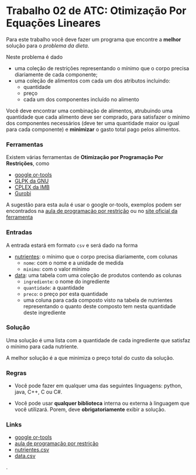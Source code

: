 # Trabalho 02 de ATC: Otimização Por Equações Lineares

Para este trabalho você deve fazer um programa que encontre a **melhor** solução para o *problema da dieta*.

Neste problema é dado
- uma coleção de restrições representando o mínimo que o corpo precisa diariamente de cada componente;
- uma coleção de alimentos com cada um dos atributos incluindo:
   - quantidade
   - preço
   - cada um dos componentes incluído no alimento

Você deve encontrar uma combinação de alimentos, atrubuindo uma quantidade que cada alimento deve ser comprado, para satisfazer o mínimo dos componentes necessários (deve ter uma quantidade maior ou igual para cada componente) e **minimizar** o gasto total pago pelos alimentos.

### Ferramentas

Existem várias ferramentas de **Otimização por Programação Por Restrições**, como
- [google or-tools](https://developers.google.com/optimization)
- [GLPK da GNU](https://www.gnu.org/software/glpk/)
- [CPLEX da IMB](https://www.ibm.com/analytics/cplex-optimizer)
- [Gurobi](https://www.gurobi.com/)

A sugestão para esta aula é usar o google or-tools, exemplos podem ser encontrados na [aula de programação por restrição](https://github.com/viniciusdenovaes/Unip222CN/tree/master/aulaORTools) ou no [site oficial da ferramenta](https://developers.google.com/optimization)


### Entradas

A entrada estará em formato `csv` e será dado na forma

- [nutrientes](https://raw.githubusercontent.com/viniciusdenovaes/Unip222CN/master/aulaORTools/trabalho/nutrientes.csv): o mínimo que o corpo precisa diariamente, com colunas
   - `nome`: com o nome e a unidade de medida
   - `minimo`: com o valor mínimo
- [data](https://raw.githubusercontent.com/viniciusdenovaes/Unip222CN/master/aulaORTools/trabalho/data.csv): uma tabela com uma coleção de produtos contendo as colunas
   - `ingrediente`: o nome do ingrediente
   - `quantidade`: a quantidade
   - `preco`: o preço por esta quantidade
   - uma coluna para cada composto visto na tabela de nutrientes representando o quanto deste composto tem nesta quantidade deste ingrediente

### Solução

Uma solução é uma lista com a quantidade de cada ingrediente que satisfaz o mínimo para cada nutriente.

A melhor solução é a que minimiza o preço total do custo da solução.

### Regras

 - Você pode fazer em qualquer uma das seguintes linguagens: python, java, C++, C ou C#.

 - Você pode usar **qualquer biblioteca** interna ou externa à linguagem que você utilizará. Porem, deve **obrigatoriamente** exibir a solução.

### Links
- [google or-tools](https://developers.google.com/optimization)
- [aula de programação por restrição](https://github.com/viniciusdenovaes/Unip222CN/tree/master/aulaORTools)
- [nutrientes.csv](https://raw.githubusercontent.com/viniciusdenovaes/Unip222CN/master/aulaORTools/trabalho/nutrientes.csv)
- [data.csv](https://raw.githubusercontent.com/viniciusdenovaes/Unip222CN/master/aulaORTools/trabalho/data.csv)





.
